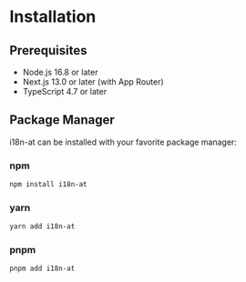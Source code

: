 # Installation

## Prerequisites

- Node.js 16.8 or later
- Next.js 13.0 or later (with App Router)
- TypeScript 4.7 or later

## Package Manager

i18n-at can be installed with your favorite package manager:

### npm

```bash
npm install i18n-at
```

### yarn

```bash
yarn add i18n-at
```

### pnpm

```bash
pnpm add i18n-at
```
